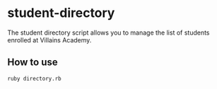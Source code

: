 # student-directory

The student directory script allows you to manage the list of students enrolled at Villains Academy.

  ## How to use ##

  ```shell
  ruby directory.rb
  ```
